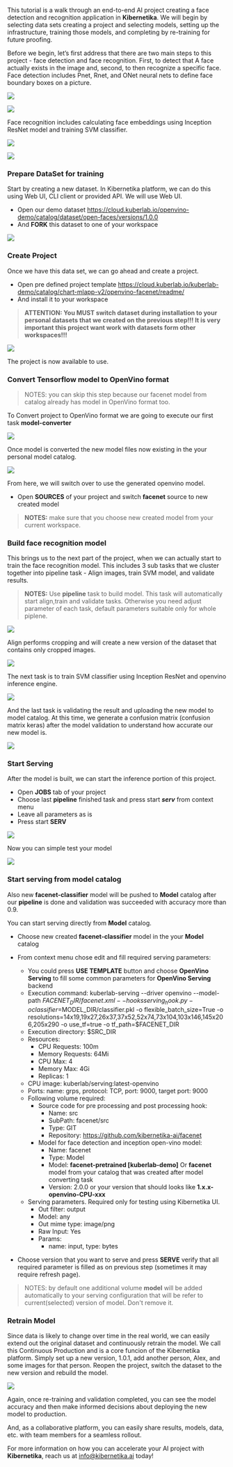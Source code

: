This tutorial is a walk through an end-to-end AI project creating a face detection and recognition application in **Kibernetika**. We will begin by selecting data sets creating a project and selecting models, setting up the infrastructure, training those models, and completing by re-training for future proofing. 

Before we begin, let’s first address that there are two main steps to this project - face detection and face recognition. First, to detect that A face actually exists in the image and, second, to then recognize a specific face. Face detection includes Pnet, Rnet, and ONet neural nets to define face boundary boxes on a picture.

![](../img/tutorials/openvino/openvino1.png)

![](../img/tutorials/openvino/openvino2.png)

Face recognition includes calculating face embeddings using Inception ResNet model and training SVM classifier.

![](../img/tutorials/openvino/openvino3.png)

![](../img/tutorials/openvino/openvino4.png)

### Prepare DataSet for training

Start by creating a new dataset. In Kibernetika platform, we can do this using Web UI, CLI client or provided API. We will use Web UI.

* Open our demo dataset https://cloud.kuberlab.io/openvino-demo/catalog/dataset/open-faces/versions/1.0.0
* And **FORK** this dataset to one of your workspace

![](../img/tutorials/openvino-face/dataset1.gif)


### Create Project

Once we have this data set, we can go ahead and create a project. 

* Open pre defined project template https://cloud.kuberlab.io/kuberlab-demo/catalog/chart-mlapp-v2/openvino-facenet/readme/
* And install it to your workspace

> __ATTENTION: You MUST switch dataset during installation to your personal datasets that we created on the previous step!!! It is very important this project want work with datasets form other workspaces!!!__

![](../img/tutorials/openvino-face/create1.gif)

The project is now available to use.

### Convert Tensorflow model to OpenVino format

> NOTES: you can skip this step because our facenet model from catalog already has model in OpenVino format too.

To Convert project to OpenVino format we are going to execute our first task __model-converter__

![](../img/tutorials/openvino-face/convert1.gif)


Once model is converted the new model files now existing in the your personal model catalog.

![](../img/tutorials/openvino-face/convert2.gif)


From here, we will switch over to use the generated openvino model. 

* Open __SOURCES__ of your project and switch __facenet__ source to new created model

>__NOTES:__ make sure that you choose new created model from your current workspace.


### Build face recognition model

This brings us to the next part of the project, when we can actually start to train the face recognition model. This includes 3 sub tasks that we cluster together into pipeline task - Align images, train SVM model, and validate results.

>__NOTES:__ Use __pipeline__ task to build model. This task will automatically start align,train and validate tasks. Otherwise you need adjust parameter of each task, default parameters suitable only for whole piplene. 

![](../img/tutorials/openvino/openvino20.png)

Align performs cropping and will create a new version of the dataset that contains only cropped images.

![](../img/tutorials/openvino/openvino21.png)

The next task is to train SVM classifier using  Inception ResNet and openvino inference engine.

![](../img/tutorials/openvino/openvino22.png)

And the last task is validating the result and uploading the new model to model catalog. At this time, we generate a confusion matrix (confusion matrix keras) after the model validation to understand how accurate our new model is. 

![](../img/tutorials/openvino/openvino23.png)

### Start Serving

After the model is built, we can start the inference portion of this project. 

* Open __JOBS__ tab of your project
* Choose last __pipeline__ finished task and press start ___serv___ from context menu
* Leave all parameters as is
* Press start __SERV__

![](../img/tutorials/openvino-face/serv1.gif)

Now you can simple test your model

![](../img/tutorials/openvino-face/serv2.gif)

### Start serving from model catalog

Also new __facenet-classifier__ model will be pushed to __Model__ catalog after our __pipeline__ is done and validation was succeeded with accuracy more than 0.9.

You can start serving directly from __Model__ catalog.

* Choose new created __facenet-classifier__ model in the your __Model__ catalog
* From context menu chose edit and fill required serving parameters:
    * You could press __USE TEMPLATE__ button and choose __OpenVino Serving__ to fill some common parameters for  __OpenVino Serving__ backend
    * Execution command: kuberlab-serving --driver openvino --model-path $FACENET_DIR/facenet.xml --hooks serving_hook.py -o classifier=$MODEL_DIR/classifier.pkl -o flexible_batch_size=True -o resolutions=14x19,19x27,26x37,37x52,52x74,73x104,103x146,145x206,205x290 -o use_tf=true -o tf_path=$FACENET_DIR
    * Execution directory: $SRC_DIR
    * Resources:
        * CPU Requests: 100m
        * Memory Requests: 64Mi
        * CPU Max: 4
        * Memory Max: 4Gi
        * Replicas: 1
    * CPU image: kuberlab/serving:latest-openvino
    * Ports: name: grps, protocol: TCP, port: 9000, target port: 9000
    * Following volume required:
        * Source code for pre processing and post processing hook:
            * Name: src
            * SubPath: facenet/src
            * Type: GIT
            * Repository: https://github.com/kibernetika-ai/facenet
        * Model for face detection and inception open-vino model:
            * Name: facenet
	        * Type: Model
            * Model: __facenet-pretrained [kuberlab-demo]__ Or __facenet__ model from your catalog that was created after model converting task
            * Version: 2.0.0 or your version that should looks like __1.x.x-openvino-CPU-xxx__
    * Serving parameters. Required only for testing using Kibernetika UI.
	    * Out filter: output
        * Model: any
        * Out mime type: image/png
        * Raw Input: Yes
        * Params:
            * name: input, type: bytes

* Choose version that you want to serve and press __SERVE__ verify that all required parameter is filled as on previous step (sometimes it may require refresh page).
>NOTES: by default one additional volume __model__ will be added automatically to your serving configuration that will be refer to current(selected) version of model. Don't remove it.


### Retrain Model
Since data is likely to change over time in the real world, we can easily extend out the original dataset and continuously retrain the model. We call this Continuous Production and is a core funcion of the Kibernetika platform. Simply set up a new version, 1.0.1, add another person, Alex, and some images for that person. Reopen the project, switch the dataset to the new version and rebuild the model.

![](../img/tutorials/openvino/openvino30.png)

Again, once re-training and validation completed, you can see the model accuracy and then make informed decisions about deploying the new model to production. 

And, as a collaborative platform, you can easily share results, models, data, etc. with team members for a seamless rollout.

For more information on how you can accelerate your AI project with **Kibernetika**, reach us at info@kibernetika.ai today! 

